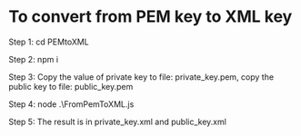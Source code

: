 <h1>To convert from PEM key to XML key</h1>
<p>Step 1: cd PEMtoXML</p>
<p>Step 2: npm i</p>
<p>Step 3: Copy the value of private key to file: private_key.pem, copy the public key to file: public_key.pem</p>
<p>Step 4: node .\FromPemToXML.js</p>
<p>Step 5: The result is in private_key.xml and public_key.xml</p>